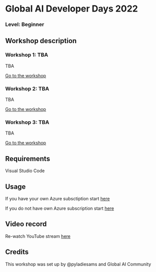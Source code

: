 
# Global AI Developer Days 2022
### Level: Beginner

## Workshop description

### Workshop 1: TBA
TBA 

[Go to the workshop](link)

### Workshop 2: TBA
TBA

[Go to the workshop](link)

### Workshop 3: TBA
TBA

[Go to the workshop](link)

## Requirements
Visual Studio Code

## Usage
If you have your own Azure subsctiption start [here](link)

If you do not have own Azure subscription start [here](link)

## Video record
Re-watch YouTube stream [here](link)

## Credits
This workshop was set up by @pyladiesams and Global AI Community
